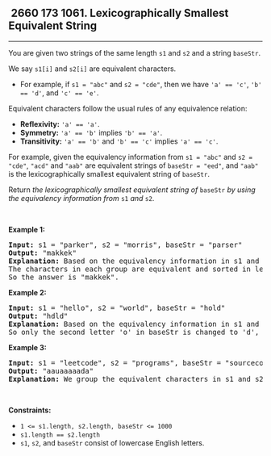 <h2> 2660 173
1061. Lexicographically Smallest Equivalent String</h2><hr><div><p>You are given two strings of the same length <code>s1</code> and <code>s2</code> and a string <code>baseStr</code>.</p>

<p>We say <code>s1[i]</code> and <code>s2[i]</code> are equivalent characters.</p>

<ul>
	<li>For example, if <code>s1 = "abc"</code> and <code>s2 = "cde"</code>, then we have <code>'a' == 'c'</code>, <code>'b' == 'd'</code>, and <code>'c' == 'e'</code>.</li>
</ul>

<p>Equivalent characters follow the usual rules of any equivalence relation:</p>

<ul>
	<li><strong>Reflexivity:</strong> <code>'a' == 'a'</code>.</li>
	<li><strong>Symmetry:</strong> <code>'a' == 'b'</code> implies <code>'b' == 'a'</code>.</li>
	<li><strong>Transitivity:</strong> <code>'a' == 'b'</code> and <code>'b' == 'c'</code> implies <code>'a' == 'c'</code>.</li>
</ul>

<p>For example, given the equivalency information from <code>s1 = "abc"</code> and <code>s2 = "cde"</code>, <code>"acd"</code> and <code>"aab"</code> are equivalent strings of <code>baseStr = "eed"</code>, and <code>"aab"</code> is the lexicographically smallest equivalent string of <code>baseStr</code>.</p>

<p>Return <em>the lexicographically smallest equivalent string of </em><code>baseStr</code><em> by using the equivalency information from </em><code>s1</code><em> and </em><code>s2</code>.</p>

<p>&nbsp;</p>
<p><strong class="example">Example 1:</strong></p>

<pre><strong>Input:</strong> s1 = "parker", s2 = "morris", baseStr = "parser"
<strong>Output:</strong> "makkek"
<strong>Explanation:</strong> Based on the equivalency information in s1 and s2, we can group their characters as [m,p], [a,o], [k,r,s], [e,i].
The characters in each group are equivalent and sorted in lexicographical order.
So the answer is "makkek".
</pre>

<p><strong class="example">Example 2:</strong></p>

<pre><strong>Input:</strong> s1 = "hello", s2 = "world", baseStr = "hold"
<strong>Output:</strong> "hdld"
<strong>Explanation: </strong>Based on the equivalency information in s1 and s2, we can group their characters as [h,w], [d,e,o], [l,r].
So only the second letter 'o' in baseStr is changed to 'd', the answer is "hdld".
</pre>

<p><strong class="example">Example 3:</strong></p>

<pre><strong>Input:</strong> s1 = "leetcode", s2 = "programs", baseStr = "sourcecode"
<strong>Output:</strong> "aauaaaaada"
<strong>Explanation:</strong> We group the equivalent characters in s1 and s2 as [a,o,e,r,s,c], [l,p], [g,t] and [d,m], thus all letters in baseStr except 'u' and 'd' are transformed to 'a', the answer is "aauaaaaada".
</pre>

<p>&nbsp;</p>
<p><strong>Constraints:</strong></p>

<ul>
	<li><code>1 &lt;= s1.length, s2.length, baseStr &lt;= 1000</code></li>
	<li><code>s1.length == s2.length</code></li>
	<li><code>s1</code>, <code>s2</code>, and <code>baseStr</code> consist of lowercase English letters.</li>
</ul>
</div>